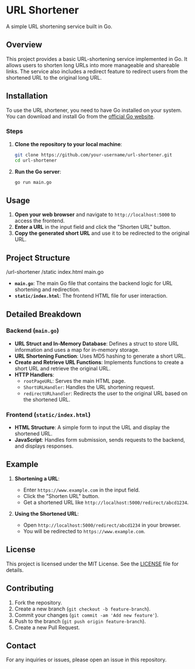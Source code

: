 # URL Shortener

A simple URL shortening service built in Go.

## Overview

This project provides a basic URL-shortening service implemented in Go. It allows users to shorten long URLs into more manageable and shareable links. The service also includes a redirect feature to redirect users from the shortened URL to the original long URL.

## Installation

To use the URL shortener, you need to have Go installed on your system. You can download and install Go from the [official Go website](https://golang.org/dl/).

### Steps

1. **Clone the repository to your local machine**:
    ```sh
    git clone https://github.com/your-username/url-shortener.git
    cd url-shortener
    ```

2. **Run the Go server**:
    ```sh
    go run main.go
    ```

## Usage

1. **Open your web browser** and navigate to `http://localhost:5000` to access the frontend.
2. **Enter a URL** in the input field and click the "Shorten URL" button.
3. **Copy the generated short URL** and use it to be redirected to the original URL.

## Project Structure

/url-shortener
/static
index.html
main.go


- **`main.go`**: The main Go file that contains the backend logic for URL shortening and redirection.
- **`static/index.html`**: The frontend HTML file for user interaction.

## Detailed Breakdown

### Backend (`main.go`)

- **URL Struct and In-Memory Database**: Defines a struct to store URL information and uses a map for in-memory storage.
- **URL Shortening Function**: Uses MD5 hashing to generate a short URL.
- **Create and Retrieve URL Functions**: Implements functions to create a short URL and retrieve the original URL.
- **HTTP Handlers**:
  - `rootPageURL`: Serves the main HTML page.
  - `ShortURLHandler`: Handles the URL shortening request.
  - `redirectURLhandler`: Redirects the user to the original URL based on the shortened URL.

### Frontend (`static/index.html`)

- **HTML Structure**: A simple form to input the URL and display the shortened URL.
- **JavaScript**: Handles form submission, sends requests to the backend, and displays responses.

## Example

1. **Shortening a URL**:
   - Enter `https://www.example.com` in the input field.
   - Click the "Shorten URL" button.
   - Get a shortened URL like `http://localhost:5000/redirect/abcd1234`.

2. **Using the Shortened URL**:
   - Open `http://localhost:5000/redirect/abcd1234` in your browser.
   - You will be redirected to `https://www.example.com`.

## License

This project is licensed under the MIT License. See the [LICENSE](LICENSE) file for details.

## Contributing

1. Fork the repository.
2. Create a new branch (`git checkout -b feature-branch`).
3. Commit your changes (`git commit -am 'Add new feature'`).
4. Push to the branch (`git push origin feature-branch`).
5. Create a new Pull Request.

## Contact

For any inquiries or issues, please open an issue in this repository.
